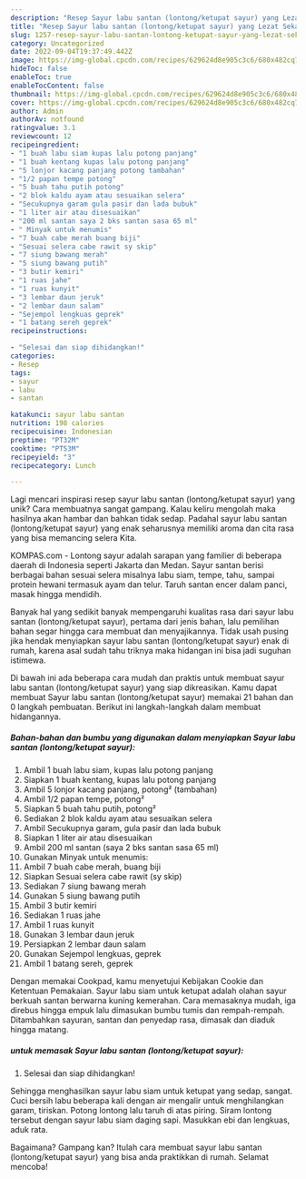 ```yaml
---
description: "Resep Sayur labu santan (lontong/ketupat sayur) yang Lezat Sekali"
title: "Resep Sayur labu santan (lontong/ketupat sayur) yang Lezat Sekali"
slug: 1257-resep-sayur-labu-santan-lontong-ketupat-sayur-yang-lezat-sekali
category: Uncategorized
date: 2022-09-04T19:37:49.442Z
image: https://img-global.cpcdn.com/recipes/629624d8e905c3c6/680x482cq70/sayur-labu-santan-lontongketupat-sayur-foto-resep-utama.jpg
hideToc: false
enableToc: true
enableTocContent: false
thumbnail: https://img-global.cpcdn.com/recipes/629624d8e905c3c6/680x482cq70/sayur-labu-santan-lontongketupat-sayur-foto-resep-utama.jpg
cover: https://img-global.cpcdn.com/recipes/629624d8e905c3c6/680x482cq70/sayur-labu-santan-lontongketupat-sayur-foto-resep-utama.jpg
author: Admin
authorAv: notfound
ratingvalue: 3.1
reviewcount: 12
recipeingredient:
- "1 buah labu siam kupas lalu potong panjang"
- "1 buah kentang kupas lalu potong panjang"
- "5 lonjor kacang panjang potong tambahan"
- "1/2 papan tempe potong"
- "5 buah tahu putih potong"
- "2 blok kaldu ayam atau sesuaikan selera"
- "Secukupnya garam gula pasir dan lada bubuk"
- "1 liter air atau disesuaikan"
- "200 ml santan saya 2 bks santan sasa 65 ml"
- " Minyak untuk menumis"
- "7 buah cabe merah buang biji"
- "Sesuai selera cabe rawit sy skip"
- "7 siung bawang merah"
- "5 siung bawang putih"
- "3 butir kemiri"
- "1 ruas jahe"
- "1 ruas kunyit"
- "3 lembar daun jeruk"
- "2 lembar daun salam"
- "Sejempol lengkuas geprek"
- "1 batang sereh geprek"
recipeinstructions:

- "Selesai dan siap dihidangkan!"
categories:
- Resep
tags:
- sayur
- labu
- santan

katakunci: sayur labu santan 
nutrition: 198 calories
recipecuisine: Indonesian
preptime: "PT32M"
cooktime: "PT53M"
recipeyield: "3"
recipecategory: Lunch

---
```





Lagi mencari inspirasi resep sayur labu santan (lontong/ketupat sayur) yang unik? Cara membuatnya sangat gampang. Kalau keliru mengolah maka hasilnya akan hambar dan bahkan tidak sedap. Padahal sayur labu santan (lontong/ketupat sayur) yang enak seharusnya memiliki aroma dan cita rasa yang bisa memancing selera Kita.





KOMPAS.com - Lontong sayur adalah sarapan yang familier di beberapa daerah di Indonesia seperti Jakarta dan Medan. Sayur santan berisi berbagai bahan sesuai selera misalnya labu siam, tempe, tahu, sampai protein hewani termasuk ayam dan telur. Taruh santan encer dalam panci, masak hingga mendidih.

Banyak hal yang sedikit banyak mempengaruhi kualitas rasa dari sayur labu santan (lontong/ketupat sayur), pertama dari jenis bahan, lalu pemilihan bahan segar hingga cara membuat dan menyajikannya. Tidak usah pusing jika hendak menyiapkan sayur labu santan (lontong/ketupat sayur) enak di rumah, karena asal sudah tahu triknya maka hidangan ini bisa jadi suguhan istimewa.






Di bawah ini ada beberapa cara mudah dan praktis untuk membuat sayur labu santan (lontong/ketupat sayur) yang siap dikreasikan. Kamu dapat membuat Sayur labu santan (lontong/ketupat sayur) memakai 21 bahan dan 0 langkah pembuatan. Berikut ini langkah-langkah dalam membuat hidangannya.

<!--inarticleads1-->

##### Bahan-bahan dan bumbu yang digunakan dalam menyiapkan Sayur labu santan (lontong/ketupat sayur):

1. Ambil 1 buah labu siam, kupas lalu potong panjang
1. Siapkan 1 buah kentang, kupas lalu potong panjang
1. Ambil 5 lonjor kacang panjang, potong² (tambahan)
1. Ambil 1/2 papan tempe, potong²
1. Siapkan 5 buah tahu putih, potong²
1. Sediakan 2 blok kaldu ayam atau sesuaikan selera
1. Ambil Secukupnya garam, gula pasir dan lada bubuk
1. Siapkan 1 liter air atau disesuaikan
1. Ambil 200 ml santan (saya 2 bks santan sasa 65 ml)
1. Gunakan  Minyak untuk menumis:
1. Ambil 7 buah cabe merah, buang biji
1. Siapkan Sesuai selera cabe rawit (sy skip)
1. Sediakan 7 siung bawang merah
1. Gunakan 5 siung bawang putih
1. Ambil 3 butir kemiri
1. Sediakan 1 ruas jahe
1. Ambil 1 ruas kunyit
1. Gunakan 3 lembar daun jeruk
1. Persiapkan 2 lembar daun salam
1. Gunakan Sejempol lengkuas, geprek
1. Ambil 1 batang sereh, geprek


Dengan memakai Cookpad, kamu menyetujui Kebijakan Cookie dan Ketentuan Pemakaian. Sayur labu siam untuk ketupat adalah olahan sayur berkuah santan berwarna kuning kemerahan. Cara memasaknya mudah, iga direbus hingga empuk lalu dimasukan bumbu tumis dan rempah-rempah. Ditambahkan sayuran, santan dan penyedap rasa, dimasak dan diaduk hingga matang. 

<!--inarticleads2-->

#####  untuk memasak Sayur labu santan (lontong/ketupat sayur):


1. Selesai dan siap dihidangkan!

Sehingga menghasilkan sayur labu siam untuk ketupat yang sedap, sangat. Cuci bersih labu beberapa kali dengan air mengalir untuk menghilangkan garam, tiriskan. Potong lontong lalu taruh di atas piring. Siram lontong tersebut dengan sayur labu siam daging sapi. Masukkan ebi dan lengkuas, aduk rata. 

Bagaimana? Gampang kan? Itulah cara membuat sayur labu santan (lontong/ketupat sayur) yang bisa anda praktikkan di rumah. Selamat mencoba!
